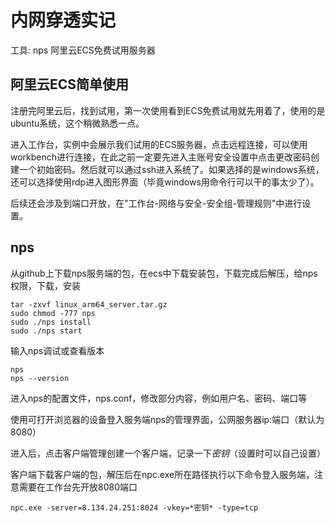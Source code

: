 # 内网穿透实记

工具: nps 阿里云ECS免费试用服务器

## 阿里云ECS简单使用

注册完阿里云后，找到试用，第一次使用看到ECS免费试用就先用着了，使用的是ubuntu系统，这个稍微熟悉一点。

进入工作台，实例中会展示我们试用的ECS服务器，点击远程连接，可以使用workbench进行连接，在此之前一定要先进入主账号安全设置中点击更改密码创建一个初始密码。然后就可以通过ssh进入系统了。如果选择的是windows系统，还可以选择使用rdp进入图形界面（毕竟windows用命令行可以干的事太少了）。

后续还会涉及到端口开放，在"工作台-网络与安全-安全组-管理规则"中进行设置。

## nps

从github上下载nps服务端的包，在ecs中下载安装包，下载完成后解压，给nps权限，下载，安装
```
tar -zxvf linux_arm64_server.tar.gz
sudo chmod -777 nps
sudo ./nps install
sudo ./nps start
```

输入nps调试或查看版本
```
nps
nps --version
```

进入nps的配置文件，nps.conf，修改部分内容，例如用户名、密码、端口等

使用可打开浏览器的设备登入服务端nps的管理界面，公网服务器ip:端口（默认为8080）

进入后，点击客户端管理创建一个客户端，记录一下*密钥*（设置时可以自己设置）

客户端下载客户端的包，解压后在npc.exe所在路径执行以下命令登入服务端，注意需要在工作台先开放8080端口
```
npc.exe -server=8.134.24.251:8024 -vkey=*密钥* -type=tcp
```

